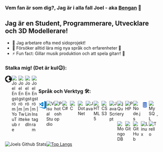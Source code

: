 ### Vem fan är som dig?, Jag är i alla fall Joel - aka [Bengan][website] 👋

## Jag är en Student, Programmerare, Utvecklare och 3D Modellerare!
- 🔭 Jag arbetare ofta med sidoprojekt!
- 🌱 Försöker alltid lära mig nya språk och erfarenheter 👀
- ⚡ Fun fact: Gillar musik produktion och att spela gitarr! 🎸

### Stalka mig! (Det är kul😉):

[<img align="left" alt="Lokomlan.se" width="22px" src="https://raw.githubusercontent.com/iconic/open-iconic/master/svg/globe.svg" />][website]
[<img align="left" alt="Joel Engström | YouTube" width="22px" src="https://cdn.jsdelivr.net/npm/simple-icons@v3/icons/youtube.svg" />][youtube]
[<img align="left" alt="Joel Engström | Twitter" width="22px" src="https://cdn.jsdelivr.net/npm/simple-icons@v3/icons/twitter.svg" />][twitter]
[<img align="left" alt="Joel Engström | LinkedIn" width="22px" src="https://cdn.jsdelivr.net/npm/simple-icons@v3/icons/linkedin.svg" />][linkedin]
[<img align="left" alt="Joel Engström | Instagram" width="22px" src="https://cdn.jsdelivr.net/npm/simple-icons@v3/icons/instagram.svg" />][instagram]

<br />

### Språk och Verktyg 🛠:

<img align="left" alt="Visual Studio Code" width="26px" src="https://raw.githubusercontent.com/github/explore/80688e429a7d4ef2fca1e82350fe8e3517d3494d/topics/visual-studio-code/visual-studio-code.png" />
<img align="left" alt="Visual Studio" width="26px" src="https://devicons.github.io/devicon/devicon.git/icons/visualstudio/visualstudio-plain.svg" />
<img align="left" alt="Photoshop" width="26px" src="https://devicons.github.io/devicon/devicon.git/icons/photoshop/photoshop-plain.svg" />
<img align="left" alt="C#" width="26px" src="https://devicons.github.io/devicon/devicon.git/icons/csharp/csharp-original.svg" />
<img align="left" alt="C" width="26px" src="https://devicons.github.io/devicon/devicon.git/icons/c/c-original.svg" />
<img align="left" alt="DotNet" width="26px" src="https://devicons.github.io/devicon/devicon.git/icons/dot-net/dot-net-original.svg" />
<img align="left" alt="Java" width="26px" src="https://devicons.github.io/devicon/devicon.git/icons/java/java-original.svg" />
<img align="left" alt="HTML5" width="26px" src="https://devicons.github.io/devicon/devicon.git/icons/html5/html5-original.svg" />
<img align="left" alt="CSS3" width="26px" src="https://devicons.github.io/devicon/devicon.git/icons/css3/css3-original.svg" />
<img align="left" alt="JavaScript" width="26px" src="https://devicons.github.io/devicon/devicon.git/icons/javascript/javascript-original.svg" />
<img align="left" alt="jQuery" width="26px" src="https://devicons.github.io/devicon/devicon.git/icons/jquery/jquery-original.svg" />
<img align="left" alt="PHP" width="26px" src="https://devicons.github.io/devicon/devicon.git/icons/php/php-original.svg" />
<img align="left" alt="Node.js" width="26px" src="https://devicons.github.io/devicon/devicon.git/icons/nodejs/nodejs-original.svg" />
<img align="left" alt="SQL" width="26px" src="https://raw.githubusercontent.com/github/explore/80688e429a7d4ef2fca1e82350fe8e3517d3494d/topics/sql/sql.png" />
<img align="left" alt="MySQL" width="26px" src="https://devicons.github.io/devicon/devicon.git/icons/mysql/mysql-original.svg" />
<img align="left" alt="MongoDB" width="26px" src="https://devicons.github.io/devicon/devicon.git/icons/mongodb/mongodb-original.svg" />
<img align="left" alt="Git" width="26px" src="https://devicons.github.io/devicon/devicon.git/icons/git/git-original.svg" />
<img align="left" alt="GitHub" width="26px" src="https://devicons.github.io/devicon/devicon.git/icons/github/github-original.svg" />
<img align="left" alt="Linux" width="26px" src="https://devicons.github.io/devicon/devicon.git/icons/linux/linux-original.svg" />
<img align="left" alt="Trello" width="26px" src="https://devicons.github.io/devicon/devicon.git/icons/trello/trello-plain.svg" />

<br />
<br />

---

<img align="left" alt="Joels Github Stats" src="https://github-readme-stats.vercel.app/api?username=Joel-Engstrom&show_icons=true&hide_border=true&theme=tokyonight" />

[![Top Langs](https://github-readme-stats.vercel.app/api/top-langs/?username=Joel-Engstrom)](https://github.com/anuraghazra/github-readme-stats)

[website]: https://lokomlan.se
[twitter]: https://twitter.com/codeSTACKr
[youtube]: https://youtube.com/codeSTACKr
[instagram]: https://instagram.com/codeSTACKr
[linkedin]: https://linkedin.com/in/codeSTACKr
[webdevplaylist]: https://www.youtube.com/playlist?list=PLkwxH9e_vrAJ0WbEsFA9W3I1W-g_BTsbt
[jsplaylist]: https://www.youtube.com/playlist?list=PLkwxH9e_vrALRJKu7wfXby3MKeflhTu6B
[cssplaylist]: https://www.youtube.com/playlist?list=PLkwxH9e_vrALSdvZuEh6gqQdmDoDIoqz4
[reactplaylist]: https://www.youtube.com/playlist?list=PLkwxH9e_vrAK4TdffpxKY3QGyHCpxFcQ0